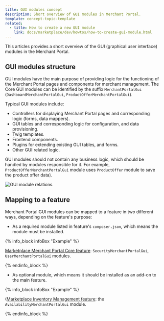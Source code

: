 ```yaml
---
title: GUI modules concept
description: Short overview of GUI modules in Merchant Portal.
template: concept-topic-template
related:
  - title: How to create a new GUI module
    link: docs/marketplace/dev/howtos/how-to-create-gui-module.html
---
```


This articles provides a short overview of the GUI (graphical user interface) modules in the Merchant Portal.

## GUI modules structure

GUI modules have the main purpose of providing logic for the functioning of the Merchant Portal pages and components for merchant management. The Core GUI modules can be identified by the suffix `MerchantPortalGui` (`DashboardMerchantPortalGui`, `ProductOfferMerchantPortalGui`).

Typical GUI modules include:
- Controllers for displaying Merchant Portal pages and corresponding logic (forms, data mappers).
- GUI tables and corresponding logic for configuration, and data provisioning.
- Twig templates.
- Frontend components.
- Plugins for extending existing GUI tables, and forms.
- Other GUI related logic.

GUI modules should not contain any business logic, which should be handled by modules responsible for it. For example, `ProductOfferMerchantPortalGui` module uses `ProductOffer` module to save the product offer data).

![GUI module relations](https://confluence-connect.gliffy.net/embed/image/58cb446e-2bd7-4e34-a9fd-6eb401917d31.png?utm_medium=live&utm_source=custom)

## Mapping to a feature

Merchant Portal GUI modules can be mapped to a feature in two different ways, depending on the feature's purpose:

- As a required module listed in feature's `composer.json`, which means the module must be installed.

{% info_block infoBox "Example" %}

[Marketplace Merchant Portal Core feature](https://github.com/spryker-feature/marketplace-merchantportal-core): `SecurityMerchantPortalGui`, `UserMerchantPortalGui` modules.

{% endinfo_block %}

- As optional module, which means it should be installed as an add-on to the main feature.

{% info_block infoBox "Example" %}

([Marketplace Inventory Management feature](https://github.com/spryker-feature/marketplace-inventory-management): the `AvailabilityMerchantPortalGui` module.

{% endinfo_block %}
